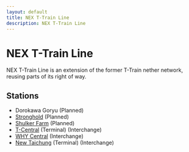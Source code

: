 ```yaml
---
layout: default
title: NEX T-Train Line
description: NEX T-Train Line
---
```


# NEX T-Train Line

NEX T-Train Line is an extension of the former T-Train nether network, reusing
parts of its right of way.

## Stations

- Dorokawa Goryu (Planned)
- [Stronghold](/rail-stations/stronghold) (Planned)
- [Shulker Farm](/rail-stations/shulker-farm) (Planned)
- [T-Central](/rail-stations/t-central) (Terminal) (Interchange)
- [WHY Central](/rail-stations/why-central) (Interchange)
- [New Taichung](/rail-stations/new-taichung) (Terminal) (Interchange)
